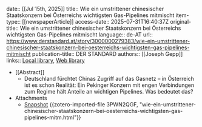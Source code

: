 date:: [[Jul 15th, 2025]]
title:: Wie ein umstrittener chinesischer Staatskonzern bei Österreichs wichtigsten Gas-Pipelines mitmischt
item-type:: [[newspaperArticle]]
access-date:: 2025-07-31T16:40:37Z
original-title:: Wie ein umstrittener chinesischer Staatskonzern bei Österreichs wichtigsten Gas-Pipelines mitmischt
language:: de-AT
url:: https://www.derstandard.at/story/3000000279383/wie-ein-umstrittener-chinesischer-staatskonzern-bei-oesterreichs-wichtigsten-gas-pipelines-mitmischt
publication-title:: DER STANDARD
authors:: [[Joseph Gepp]]
links:: [Local library](zotero://select/library/items/3WT2QUAX), [Web library](https://www.zotero.org/users/46463/items/3WT2QUAX)

- [[Abstract]]
	- Deutschland fürchtet Chinas Zugriff auf das Gasnetz – in Österreich ist es schon Realität: Ein Pekinger Konzern mit engen Verbindungen zum Regime hält Anteile an wichtigen Pipelines. Was bedeutet das?
- Attachments
	- [Snapshot](https://www.derstandard.at/story/3000000279383/wie-ein-umstrittener-chinesischer-staatskonzern-bei-oesterreichs-wichtigsten-gas-pipelines-mitmischt) {{zotero-imported-file 3PWN2QGF, "wie-ein-umstrittener-chinesischer-staatskonzern-bei-oesterreichs-wichtigsten-gas-pipelines-mitm.html"}}
